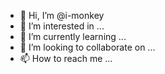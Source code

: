 - 👋 Hi, I’m @i-monkey
- 👀 I’m interested in ...
- 🌱 I’m currently learning ...
- 💞️ I’m looking to collaborate on ...
- 📫 How to reach me ...

<!---
i-monkey/i-monkey is a ✨ special ✨ repository because its `README.md` (this file) appears on your GitHub profile.
You can click the Preview link to take a look at your changes.
--->
